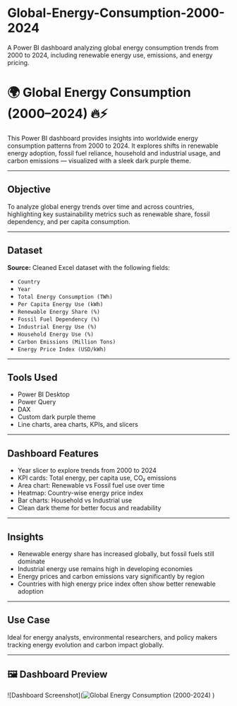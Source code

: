 # Global-Energy-Consumption-2000-2024
A Power BI dashboard analyzing global energy consumption trends from 2000 to 2024, including renewable energy use, emissions, and energy pricing.
# 🌍 Global Energy Consumption (2000–2024) 🔥⚡

This Power BI dashboard provides insights into worldwide energy consumption patterns from 2000 to 2024. It explores shifts in renewable energy adoption, fossil fuel reliance, household and industrial usage, and carbon emissions — visualized with a sleek dark purple theme.

---

## Objective

To analyze global energy trends over time and across countries, highlighting key sustainability metrics such as renewable share, fossil dependency, and per capita consumption.

---

## Dataset

**Source:** Cleaned Excel dataset with the following fields:
- `Country`
- `Year`
- `Total Energy Consumption (TWh)`
- `Per Capita Energy Use (kWh)`
- `Renewable Energy Share (%)`
- `Fossil Fuel Dependency (%)`
- `Industrial Energy Use (%)`
- `Household Energy Use (%)`
- `Carbon Emissions (Million Tons)`
- `Energy Price Index (USD/kWh)`

---

## Tools Used

- Power BI Desktop  
- Power Query  
- DAX  
- Custom dark purple theme  
- Line charts, area charts, KPIs, and slicers

---

## Dashboard Features

- Year slicer to explore trends from 2000 to 2024
- KPI cards: Total energy, per capita use, CO₂ emissions
- Area chart: Renewable vs Fossil fuel use over time
- Heatmap: Country-wise energy price index
- Bar charts: Household vs Industrial use
- Clean dark theme for better focus and readability

---

##  Insights

- Renewable energy share has increased globally, but fossil fuels still dominate
- Industrial energy use remains high in developing economies
- Energy prices and carbon emissions vary significantly by region
- Countries with high energy price index often show better renewable adoption

---

## Use Case

Ideal for energy analysts, environmental researchers, and policy makers tracking energy evolution and carbon impact globally.

---

## 🖼️ Dashboard Preview

![Dashboard Screenshot](![Global Energy Consumption (2000-2024)](https://github.com/user-attachments/assets/dd352834-63e7-45f2-bd45-a117c192b876)
)
